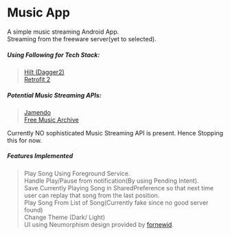# Music App
A simple music streaming Android App.</br>
Streaming from the freeware server(yet to selected).

##### Using Following for Tech Stack:
>[Hilt (Dagger2)](https://dagger.dev/hilt/)</br>
[Retrofit 2](https://square.github.io/retrofit/)

##### Potential Music Streaming APIs:
>[Jamendo](https://developer.jamendo.com/v3.0)</br>
[Free Music Archive](https://freemusicarchive.org/)</br>

Currently NO sophisticated Music Streaming API is present. Hence Stopping this for now.</br>
##### Features Implemented
>Play Song Using Foreground Service.</br>
Handle Play/Pause from notification(By using Pending Intent).</br>
Save Currently Playing Song in SharedPreference so that next time user can replay that song from the last position.</br>
Play Song From List of Song(Currently fake since no good server found)</br>
Change Theme (Dark/ Light)</br>
UI using Neumorphism design provided by [fornewid](https://github.com/fornewid/neumorphism).</br>
